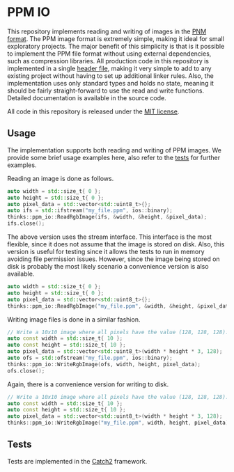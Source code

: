 # PPM IO
This repository implements reading and writing of images in the [PNM format](https://en.wikipedia.org/wiki/Netpbm_format). The PPM image format is extremely simple, making it ideal for small exploratory projects. The major benefit of this simplicity is that is it possible to implement the PPM file format without using external dependencies, such as compression libraries. All production code in this repository is implemented in a single [header file](https://github.com/thinks/ppm-io/blob/master/include/thinks/ppm_io/ppm_io.h), making it very simple to add to any existing project without having to set up additional linker rules. Also, the implementation uses only standard types and holds no state, meaning it should be fairly straight-forward to use the read and write functions. Detailed documentation is available in the source code.

All code in this repository is released under the [MIT license](https://en.wikipedia.org/wiki/MIT_License).

## Usage
The implementation supports both reading and writing of PPM images. We provide some brief usage examples here, also refer to the [tests](https://github.com/thinks/ppm-io/blob/master/test/ppm_io_test.cc) for further examples.

Reading an image is done as follows.
```cpp
auto width = std::size_t{ 0 };
auto height = std::size_t{ 0 };
auto pixel_data = std::vector<std::uint8_t>{};
auto ifs = std::ifstream("my_file.ppm", ios::binary);
thinks::ppm_io::ReadRgbImage(ifs, &width, &height, &pixel_data);
ifs.close();
```
The above version uses the stream interface. This interface is the most flexible, since it does not assume that the image is stored on disk. Also, this version is useful for testing since it allows the tests to run in memory avoiding file permission issues. However, since the image being stored on disk is probably the most likely scenario a convenience version is also available.
```cpp
auto width = std::size_t{ 0 };
auto height = std::size_t{ 0 };
auto pixel_data = std::vector<std::uint8_t>{};
thinks::ppm_io::ReadRgbImage("my_file.ppm", &width, &height, &pixel_data);
```

Writing image files is done in a similar fashion.
```cpp
// Write a 10x10 image where all pixels have the value (128, 128, 128).
auto const width = std::size_t{ 10 };
auto const height = std::size_t{ 10 };
auto pixel_data = std::vector<std::uint8_t>(width * height * 3, 128);
auto ofs = std::ofstream("my_file.ppm", ios::binary);
thinks::ppm_io::WriteRgbImage(ofs, width, height, pixel_data);
ofs.close();
```
Again, there is a convenience version for writing to disk.
```cpp
// Write a 10x10 image where all pixels have the value (128, 128, 128).
auto const width = std::size_t{ 10 };
auto const height = std::size_t{ 10 };
auto pixel_data = std::vector<std::uint8_t>(width * height * 3, 128);
thinks::ppm_io::WriteRgbImage("my_file.ppm", width, height, pixel_data);
```

## Tests
Tests are implemented in the [Catch2](https://github.com/catchorg/Catch2) framework.
